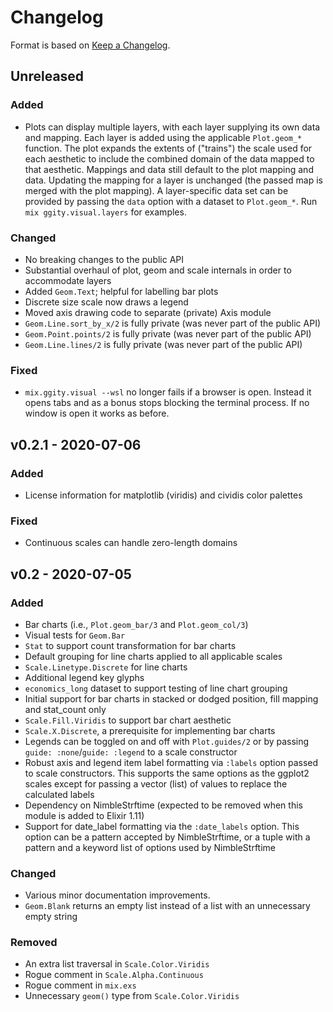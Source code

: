 # Changelog

Format is based on [Keep a Changelog](https://keepachangelog.com/en/1.0.0/).

## Unreleased
### Added
- Plots can display multiple layers, with each layer supplying its own data and
mapping. Each layer is added using the applicable `Plot.geom_*` function.
The plot expands the extents of ("trains") the scale used for each aesthetic to
include the combined domain of the data mapped to that aesthetic. Mappings
and data still default to the plot mapping and data. Updating the mapping for a
layer is unchanged (the passed map is merged with the plot mapping). A
layer-specific data set can be provided by passing the `data` option with a
dataset to `Plot.geom_*`. Run `mix ggity.visual.layers` for examples.

### Changed
- No breaking changes to the public API
- Substantial overhaul of plot, geom and scale internals in order to
accommodate layers
- Added `Geom.Text`; helpful for labelling bar plots
- Discrete size scale now draws a legend
- Moved axis drawing code to separate (private) Axis module
- `Geom.Line.sort_by_x/2` is fully private (was never part of the public API)
- `Geom.Point.points/2` is fully private (was never part of the public API)
- `Geom.Line.lines/2` is fully private (was never part of the public API)

### Fixed
- `mix.ggity.visual --wsl` no longer fails if a browser is open. Instead
it opens tabs and as a bonus stops blocking the terminal process. If no
window is open it works as before.

## v0.2.1 - 2020-07-06
### Added
- License information for matplotlib (viridis) and cividis color palettes

### Fixed
- Continuous scales can handle zero-length domains

## v0.2 - 2020-07-05
### Added

- Bar charts (i.e., `Plot.geom_bar/3` and `Plot.geom_col/3`)
- Visual tests for `Geom.Bar`
- `Stat` to support count transformation for bar charts
- Default grouping for line charts applied to all applicable scales
- `Scale.Linetype.Discrete` for line charts
- Additional legend key glyphs
- `economics_long` dataset to support testing of line chart grouping
- Initial support for bar charts in stacked or dodged position, fill mapping and stat_count only
- `Scale.Fill.Viridis` to support bar chart aesthetic
- `Scale.X.Discrete`, a prerequisite for implementing bar charts
- Legends can be toggled on and off with `Plot.guides/2` or by passing `guide: :none`/`guide: :legend`
to a scale constructor
- Robust axis and legend item label formatting via `:labels` option passed to scale constructors. This
supports the same options as the ggplot2 scales except for passing a vector (list) of values
to replace the calculated labels
- Dependency on NimbleStrftime (expected to be removed when this module is added to Elixir 1.11)
- Support for date_label formatting via the `:date_labels` option. This option can be a pattern
accepted by NimbleStrftime, or a tuple with a pattern and a keyword list of options used by NimbleStrftime

### Changed

- Various minor documentation improvements.
- `Geom.Blank` returns an empty list instead of a list with an unnecessary empty string

### Removed 

- An extra list traversal in `Scale.Color.Viridis`
- Rogue comment in `Scale.Alpha.Continuous`
- Rogue comment in `mix.exs`
- Unnecessary `geom()` type from `Scale.Color.Viridis`
